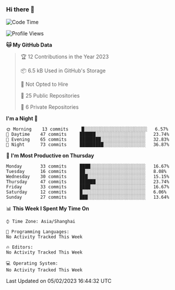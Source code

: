 ### Hi there 👋

<!--
**robinWongM/robinWongM** is a ✨ _special_ ✨ repository because its `README.md` (this file) appears on your GitHub profile.

Here are some ideas to get you started:

- 🔭 I’m currently working on ...
- 🌱 I’m currently learning ...
- 👯 I’m looking to collaborate on ...
- 🤔 I’m looking for help with ...
- 💬 Ask me about ...
- 📫 How to reach me: ...
- 😄 Pronouns: ...
- ⚡ Fun fact: ...
-->

<!--START_SECTION:waka-->
![Code Time](http://img.shields.io/badge/Code%20Time-121%20hrs%2034%20mins-blue)

![Profile Views](http://img.shields.io/badge/Profile%20Views-5-blue)

**🐱 My GitHub Data** 

> 🏆 12 Contributions in the Year 2023
 > 
> 📦 6.5 kB Used in GitHub's Storage 
 > 
> 🚫 Not Opted to Hire
 > 
> 📜 25 Public Repositories 
 > 
> 🔑 6 Private Repositories  
 > 
**I'm a Night 🦉** 

```text
🌞 Morning    13 commits     █░░░░░░░░░░░░░░░░░░░░░░░░   6.57% 
🌆 Daytime    47 commits     ██████░░░░░░░░░░░░░░░░░░░   23.74% 
🌃 Evening    65 commits     ████████░░░░░░░░░░░░░░░░░   32.83% 
🌙 Night      73 commits     █████████░░░░░░░░░░░░░░░░   36.87%

```
📅 **I'm Most Productive on Thursday** 

```text
Monday       33 commits     ████░░░░░░░░░░░░░░░░░░░░░   16.67% 
Tuesday      16 commits     ██░░░░░░░░░░░░░░░░░░░░░░░   8.08% 
Wednesday    30 commits     ███░░░░░░░░░░░░░░░░░░░░░░   15.15% 
Thursday     47 commits     ██████░░░░░░░░░░░░░░░░░░░   23.74% 
Friday       33 commits     ████░░░░░░░░░░░░░░░░░░░░░   16.67% 
Saturday     12 commits     █░░░░░░░░░░░░░░░░░░░░░░░░   6.06% 
Sunday       27 commits     ███░░░░░░░░░░░░░░░░░░░░░░   13.64%

```


📊 **This Week I Spent My Time On** 

```text
⌚︎ Time Zone: Asia/Shanghai

💬 Programming Languages: 
No Activity Tracked This Week

🔥 Editors: 
No Activity Tracked This Week

💻 Operating System: 
No Activity Tracked This Week

```


 Last Updated on 05/02/2023 16:44:32 UTC
<!--END_SECTION:waka-->
